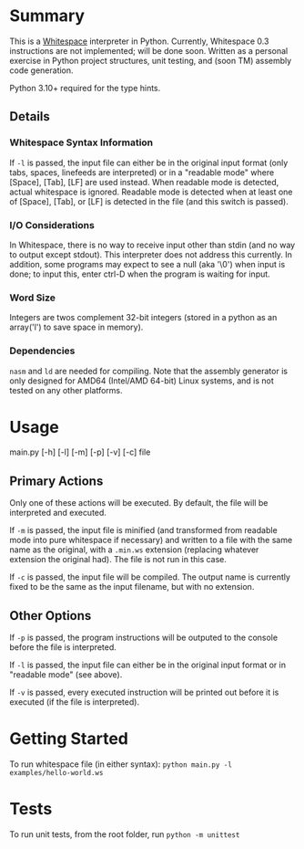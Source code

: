 # Summary
This is a [Whitespace](https://esolangs.org/wiki/Whitespace) interpreter in Python.
Currently, Whitespace 0.3 instructions are not implemented; will be done soon.
Written as a personal exercise in Python project structures, unit testing, 
and (soon TM) assembly code generation.

Python 3.10+ required for the type hints.

## Details

### Whitespace Syntax Information
If `-l` is passed, the input file can either be in the original input format (only
tabs, spaces, linefeeds are interpreted) or in a "readable mode" where [Space],
[Tab], [LF] are used instead. When readable mode is detected, actual whitespace is ignored.
Readable mode is detected when at least one of [Space], [Tab], or [LF] is detected in the file
(and this switch is passed).

### I/O Considerations
In Whitespace, there is no way to receive input other than stdin
(and no way to output except stdout). This interpreter does not address this currently.
In addition, some programs may expect to see a null (aka '\0')
when input is done; to input this, enter ctrl-D when the program is waiting
for input.

### Word Size
Integers are twos complement 32-bit integers (stored in a python
as an array('l') to save space in memory).

### Dependencies
`nasm` and `ld` are needed for compiling. Note that the assembly generator
is only designed for AMD64 (Intel/AMD 64-bit) Linux systems, and is not tested on 
any other platforms.

# Usage
main.py [-h] [-l] [-m] [-p] [-v] [-c] file

## Primary Actions
Only one of these actions will be executed. By default, the file will be interpreted
and executed.

If `-m` is passed, the input file is minified (and transformed from readable mode
into pure whitespace if necessary) and written to a file with the same name as the
original, with a `.min.ws` extension (replacing whatever extension the original had).
The file is not run in this case.

If `-c` is passed, the input file will be compiled. The output name is currently
fixed to be the same as the input filename, but with no extension. 

## Other Options
If `-p` is passed, the program instructions will be outputed to the console 
before the file is interpreted.

If `-l` is passed, the input file can either be in the original input format or
in "readable mode" (see above).

If `-v` is passed, every executed instruction will be printed
out before it is executed (if the file is interpreted).

# Getting Started
To run whitespace file (in either syntax):
`python main.py -l examples/hello-world.ws`

# Tests
To run unit tests, from the root folder, run `python -m unittest`